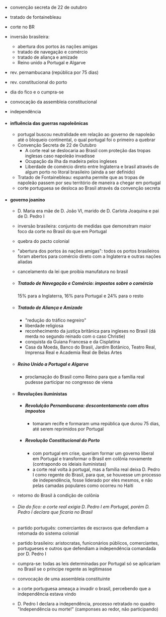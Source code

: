- convenção secreta de 22 de outubro
- tratado de fontainebleau
- corte no BR
- inversão brasileira:
    - abertura dos portos às nações amigas
    - tratado de navegação e comércio
    - tratado de aliança e amizade
    - Reino unido a Portugal e Algarve
- rev. pernambucana (república por 75 dias)
- rev. constitucional do porto
- dia do fico e o cumpra-se
- convocação da assembleia constitucional
- independência




- #### influência das guerras napoleônicas
	- portugal buscou neutralidade em relação ao governo de napoleão até o bloqueio continental, o qual portugal foi o primeiro a quebrar
	- Convenção Secreta de 22 de Outubro
		- A corte real se deslocaria ao Brasil com proteção das tropas inglesas caso napoleão invadisse
		- Ocupação da ilha da madeira pelos ingleses
		- Liberdade de comércio direto entre Inglaterra e brasil através de algum porto no litoral brasileiro (ainda a ser definido)
	- Tratado de Fontainebleau: espanha permite que as tropas de napoleão passem por seu território de maneira a chegar em portugal
	- corte portuguesa se desloca ao Brasil através da convenção secreta

- #### governo joanino
	- D. Maria era mãe de D. João VI, marido de D. Carlota Joaquina e pai de D. Pedro I
	- inversão brasileira: conjunto de medidas que demonstram maior foco da corte no Brasil do que em Portugal
	- quebra do pacto colonial
	- "abertura dos portos às nações amigas": todos os portos brasileiros foram abertos para comércio direto com a Inglaterra e outras nações aliadas
	- cancelamento da lei que proibia manufatura no brasil
	- ##### Tratado de Navegação e Comércio: impostos sobre o comércio
		15% para a Inglaterra, 16% para Portugal e 24% para o resto
	- ##### Tratado de Aliança e Amizade
		- "redução do tráfico negreiro"
		- liberdade religiosa
		- reconhecimento da justiça britânica para ingleses no Brasil (dá merda no segundo reinado com o caso Christie)
		- conquista da Guiana Francesa e da Cisplatina
		- Casa da Moeda, Banco do Brasil, Jardim Botânico, Teatro Real, Imprensa Real e Academia Real de Belas Artes
	- ##### Reino Unido a Portugal e Algarve
		- proclamação do Brasil como Reino para que a família real pudesse participar no congresso de viena
	
	- #### Revoluções iluministas
		- ##### Revolulção  Pernambucana: descontentamento com altos impostos
			- tomaram recife e formaram uma república que durou 75 dias, até serem reprimidos por Portugal
		- ##### Revolução Constitucional do Porto
			- com portugal em crise, queriam formar um governo liberal em Portugal e transformar o Brasil em colônia novamente (contrapondo os ideiais iluministas)
			- a corte real volta à portugal, mas a família real deixa D. Pedro I como regente do Brasil, para que, se houvesse um processo de independência, fosse liderado por eles mesmos, e não pelas camadas populares como ocorreu no Haiti
	
	- retorno do Brasil à condição de colônia
	- ###### Dia do fico: a corte real exigia D. Pedro I em Portugal, porém D. Pedro I declara que ficaria no Brasil
	
	- partido português: comerciantes de escravos que defendiam a retomada do sistema colonial
	- partido brasileiro: aristocratas, funiconários públicos, comerciantes, portugueses e outros que defendiam a independência comandada por D. Pedro I
	
	- cumpra-se: todas as leis determinadas por Portugal só se aplicariam no Brasil se o príncipe regente as legitimasse
	- convocação de uma assembleia constituinte
	- a corte portuguesa ameaça a invadir o brasil, percebendo que a independência estava vindo
	- D. Pedro I declara a independência, processo retratado no quadro "Independência ou morte!" (camponses ao redor, não participando)